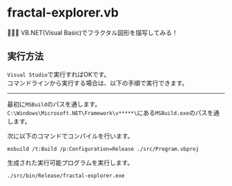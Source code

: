 # fractal-explorer.vb

🥝🥝🥝 VB.NET(Visual Basic)でフラクタル図形を描写してみる！  

## 実行方法

`Visual Studio`で実行すればOKです。  
コマンドラインから実行する場合は、以下の手順で実行できます。  

---

最初に`MSBuild`のパスを通します。  
`C:\Windows\Microsoft.NET\Framework\v*****\`にある`MSBuild.exe`のパスを通します。  

次に以下のコマンドでコンパイルを行います。  

```shell
msbuild /t:Build /p:Configuration=Release ./src/Program.vbproj
```

生成された実行可能プログラムを実行します。  

```shell
./src/bin/Release/fractal-explorer.exe
```

